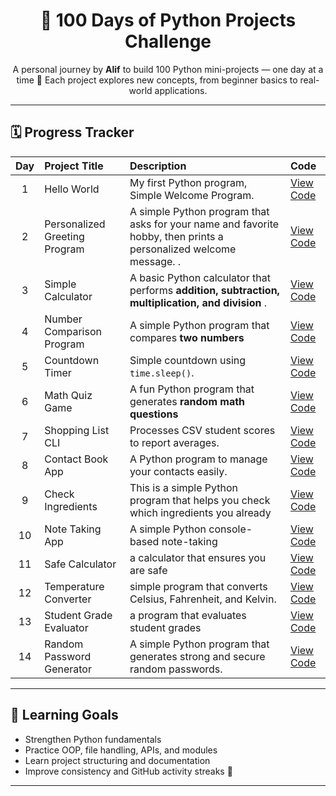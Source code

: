 <h1 align="center">💯 100 Days of Python Projects Challenge</h1>

<p align="center">
  A personal journey by <b>Alif</b> to build 100 Python mini-projects — one day at a time 🐍  
  Each project explores new concepts, from beginner basics to real-world applications.
</p>

---

## 🗓️ Progress Tracker
| Day | Project Title | Description | Code |
|:---:|:------------------------------|:------------------------------------------|:------------------|
| 1 | Hello World | My first Python program, Simple Welcome Program. | [View Code](https://github.com/alifaguslerian/100-Project-python-in-100-day-/tree/97f946d4f1647d5f5724397625dd83bf3d08a362/Day%201) |
| 2 | Personalized Greeting Program |  A simple Python program that asks for your name and favorite hobby,  then prints a personalized welcome message. . | [View Code](https://github.com/alifaguslerian/100-Project-python-in-100-day-/tree/5e8ec59dea544bc883699d4c6f7a54fbeba21e7a/Day%202) |
| 3 | Simple Calculator |A basic Python calculator that performs **addition, subtraction, multiplication, and division**  . | [View Code](https://github.com/alifaguslerian/100-Project-python-in-100-day-/tree/ae0899f005a29326285458d5ccddf75d70bee733/Day%203) |
| 4 | Number Comparison Program | A simple Python program that compares **two numbers** | [View Code](Day4/main.py) |
| 5 | Countdown Timer | Simple countdown using `time.sleep()`. | [View Code](Day5/main.py) |
| 6 | Math Quiz Game | A fun Python program that generates **random math questions**   | [View Code](Day14/main.py) |
| 7 | Shopping List CLI | Processes CSV student scores to report averages. | [View Code](Day16/main.py) |
| 8 | Contact Book App | A Python program to manage your contacts easily. | [View Code](Day17/main.py) |
| 9 | Check Ingredients | This is a simple Python program that helps you check which ingredients you already | [View Code](Day18/main.py) |
| 10 |  Note Taking App | A simple Python console-based note-taking | [View Code](Day19/main.py) |
| 11 | Safe Calculator | a calculator that ensures you are safe | [View Code](Day20/main.py) |
| 12 | Temperature Converter | simple program that converts Celsius, Fahrenheit, and Kelvin. | [View Code](Day21/main.py) |
| 13 | Student Grade Evaluator | a program that evaluates student grades | [View Code](Day22/main.py) |
| 14 | Random Password Generator | A simple Python program that generates strong and secure random passwords. | [View Code](Day23/main.py) |

---

## 🧠 Learning Goals
- Strengthen Python fundamentals  
- Practice OOP, file handling, APIs, and modules  
- Learn project structuring and documentation  
- Improve consistency and GitHub activity streaks 🌱  

---

